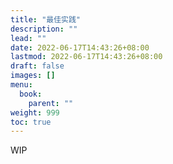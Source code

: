 ```yaml
---
title: "最佳实践"
description: ""
lead: ""
date: 2022-06-17T14:43:26+08:00
lastmod: 2022-06-17T14:43:26+08:00
draft: false
images: []
menu:
  book:
    parent: ""
weight: 999
toc: true
---
```


WIP